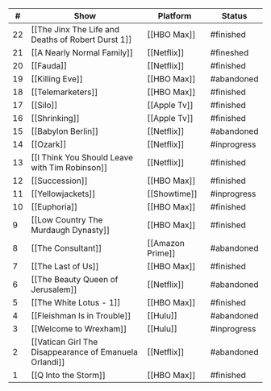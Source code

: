 
| #   | Show                                                   | Platform         | Status      |
| --- | ------------------------------------------------------ | ---------------- | ----------- |
| 22  | [[The Jinx The Life and Deaths of Robert Durst 1]]     | [[HBO Max]]      | #finished   |
| 21  | [[A Nearly Normal Family]]                             | [[Netflix]]      | #fineshed   |
| 20  | [[Fauda]]                                              | [[Netflix]]      | #finished   |
| 19  | [[Killing Eve]]                                        | [[HBO Max]]      | #abandoned  |
| 18  | [[Telemarketers]]                                      | [[HBO Max]]      | #finished   |
| 17  | [[Silo]]                                               | [[Apple Tv]]     | #finished   |
| 16  | [[Shrinking]]                                          | [[Apple Tv]]     | #finished   |
| 15  | [[Babylon Berlin]]                                     | [[Netflix]]      | #abandoned  |
| 14  | [[Ozark]]                                              | [[Netflix]]      | #inprogress |
| 13  | [[I Think You Should Leave with Tim Robinson]]         | [[Netflix]]      | #finished   |
| 12  | [[Succession]]                                         | [[HBO Max]]      | #finished   |
| 11  | [[Yellowjackets]]                                      | [[Showtime]]     | #inprogress |
| 10  | [[Euphoria]]                                           | [[HBO Max]]      | #finished   |
| 9   | [[Low Country The Murdaugh Dynasty]]                   | [[HBO Max]]      | #finished   |
| 8   | [[The Consultant]]                                     | [[Amazon Prime]] | #abandoned  |
| 7   | [[The Last of Us]]                                     | [[HBO Max]]      | #finished   |
| 6   | [[The Beauty Queen of Jerusalem]]                      | [[Netflix]]      | #abandoned  |
| 5   | [[The White Lotus - 1]]                                | [[HBO Max]]      | #finished   |
| 4   | [[Fleishman Is in Trouble]]                            | [[Hulu]]         | #abandoned  |
| 3   | [[Welcome to Wrexham]]                                 | [[Hulu]]         | #inprogress |
| 2   | [[Vatican Girl The Disappearance of Emanuela Orlandi]] | [[Netflix]]      | #abandoned  |
| 1   | [[Q Into the Storm]]                                   | [[HBO Max]]      | #finished   |
